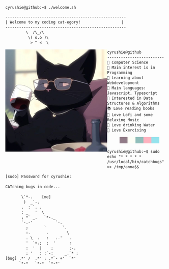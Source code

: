 ```console
cyrushie@github:~$ ./welcome.sh
```

```
-----------------------------------------------------
| Welcome to my coding cat-egory!                  |
-----------------------------------------------------
         \  /\_/\ 
          \( o.o )\
           > ^ <  \
```

<img align="left" src="./image/cat.jpg" alt="Unfortunately I didn't find the author of the pic, feel to open a pull request if found" width="320" /> 

```
cyrushie@github
-------------------------
🏫 Computer Science
🔎 Main interest is in Programming
🌱 Learning about Webdevelopment 
🌟 Main languages: Javascript, Typescript 
🚩 Interested in Data Structures & Algorithms
📚 Love reading books
🎵 Love Lofi and some Relaxing Music
🥤 Love drinking Water
💪 Love Exercising
```

<p align="left">
  &nbsp; &nbsp; &nbsp; &nbsp; &nbsp;
<img alt="#917b88" src="https://raw.githubusercontent.com/TryKatChup/TryKatChup/main/img/917b88.png" width="25" height="20" /><img alt="#fdfef6" src="https://raw.githubusercontent.com/TryKatChup/TryKatChup/main/img/fdfef6.png" width="25" height="20" /><img alt="#91bebb" src="https://raw.githubusercontent.com/TryKatChup/TryKatChup/main/img/91bebb.png" width="25" height="20" /><img alt="#feb2bf" src="https://raw.githubusercontent.com/TryKatChup/TryKatChup/main/img/feb2bf.png" width="25" height="20" /><img alt="#95e3ed" src="https://raw.githubusercontent.com/TryKatChup/TryKatChup/main/img/95e3ed.png" width="25" height="20" />
</p>

```console
cyrushie@github:~$ sudo echo "* * * * * /usr/local/bin/catchbugs" >> /tmp/anna$$
```

```
[sudo] Password for cyrushie:

CATching bugs in code...
                              
       \`*-.    [me]              
        )  _`-.                 
       .  : `. .                
       : _   '  \               
       ; *` _.   `*-._          
       `-.-'          `-.       
         ;       `       `.     
         :.       .        \    
         . \  .   :   .-'   .   
         '  `+.;  ;  '      :   
         :  '  |    ;       ;-. 
         ; '   : :`-:     _.`* ;
[bug] .*' /  .*' ; .*`- +'  `*' 
      `*-*   `*-*  `*-*'
```
